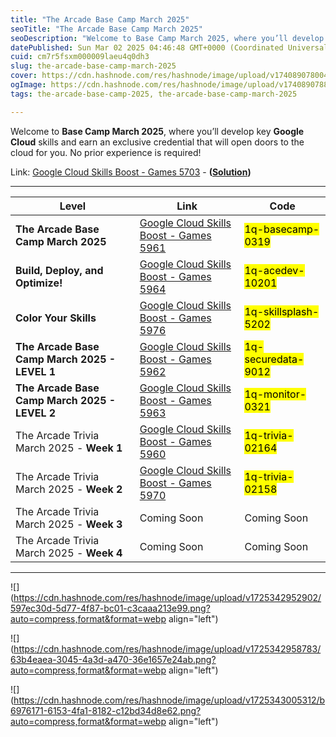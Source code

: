 ```yaml
---
title: "The Arcade Base Camp March 2025"
seoTitle: "The Arcade Base Camp March 2025"
seoDescription: "Welcome to Base Camp March 2025, where you’ll develop key Google Cloud skills and earn an exclusive credential that will open doors to the cloud for you. No"
datePublished: Sun Mar 02 2025 04:46:48 GMT+0000 (Coordinated Universal Time)
cuid: cm7r5fsxm000009laeu4q0dh3
slug: the-arcade-base-camp-march-2025
cover: https://cdn.hashnode.com/res/hashnode/image/upload/v1740890780049/5c3f214d-6de3-498e-b4e1-40148e71cfc0.png
ogImage: https://cdn.hashnode.com/res/hashnode/image/upload/v1740890788886/f8a2747c-0947-40da-a0e8-3c879f038e43.png
tags: the-arcade-base-camp-2025, the-arcade-base-camp-march-2025

---
```


Welcome to **Base Camp March 2025**, where you’ll develop key **Google Cloud** skills and earn an exclusive credential that will open doors to the cloud for you. No prior experience is required!

Link: [Google Cloud Skills Boost - Games 5703](https://www.cloudskillsboost.google/games/5703/labs/36448) - **(**[**Solution**](https://eplus.dev/start-here-dont-skip-this-arcade-lab)**)**

---

| **Level** | **Link** | **Code** |
| --- | --- | --- |
| **The Arcade Base Camp March 2025** | [Google Cloud Skills Boost - Games 5961](https://www.cloudskillsboost.google/games/5961) | <mark>1q-basecamp-0319</mark> |
| **Build, Deploy, and Optimize!** | [Google Cloud Skills Boost - Games 5964](https://www.cloudskillsboost.google/games/5964) | <mark>1q-acedev-10201</mark> |
| **Color Your Skills** | [Google Cloud Skills Boost - Games 5976](https://www.cloudskillsboost.google/games/5976) | <mark>1q-skillsplash-5202</mark> |
| **The Arcade Base Camp March 2025 - LEVEL 1** | [Google Cloud Skills Boost - Games 5962](https://www.cloudskillsboost.google/games/5962) | <mark>1q-securedata-9012</mark> |
| **The Arcade Base Camp March 2025 - LEVEL 2** | [Google Cloud Skills Boost - Games 5963](https://www.cloudskillsboost.google/games/5963) | <mark>1q-monitor-0321</mark> |
| The Arcade Trivia March 2025 - **Week 1** | [Google Cloud Skills Boost - Games 5960](https://www.cloudskillsboost.google/games/5960) | <mark>1q-trivia-02164</mark> |
| The Arcade Trivia March 2025 - **Week 2** | [Google Cloud Skills Boost - Games 5970](https://www.cloudskillsboost.google/games/5970) | <mark>1q-trivia-02158</mark> |
| The Arcade Trivia March 2025 - **Week 3** | Coming Soon | Coming Soon |
| The Arcade Trivia March 2025 - **Week 4** | Coming Soon | Coming Soon |

---

![](https://cdn.hashnode.com/res/hashnode/image/upload/v1725342952902/597ec30d-5d77-4f87-bc01-c3caaa213e99.png?auto=compress,format&format=webp align="left")

![](https://cdn.hashnode.com/res/hashnode/image/upload/v1725342958783/63b4eaea-3045-4a3d-a470-36e1657e24ab.png?auto=compress,format&format=webp align="left")

![](https://cdn.hashnode.com/res/hashnode/image/upload/v1725343005312/b6976171-6153-4fa1-8182-c12bd34d8e62.png?auto=compress,format&format=webp align="left")